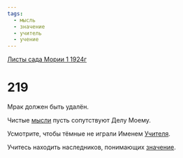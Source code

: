 ```yaml
---
tags:
  - мысль
  - значение
  - учитель
  - учение
---
```


[Листы сада Мории 1 1924г](/agni/1924)

# 219
Мрак должен быть удалён.   

Чистые [мысли](/tag/#мысль) пусть сопутствуют Делу Моему.   

Усмотрите, чтобы тёмные не играли Именем [Учителя](/tag/#учитель).   

Учитесь находить наследников, понимающих [значение](/tag/#значение).   

